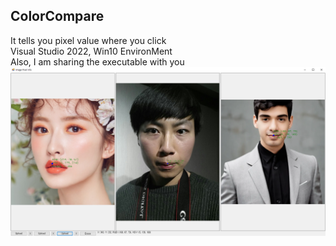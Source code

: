 ## ColorCompare  
It tells you pixel value where you click  
Visual Studio 2022, Win10 EnvironMent  
Also, I am sharing the executable with you  
![](colorcompare_introduction.PNG)
